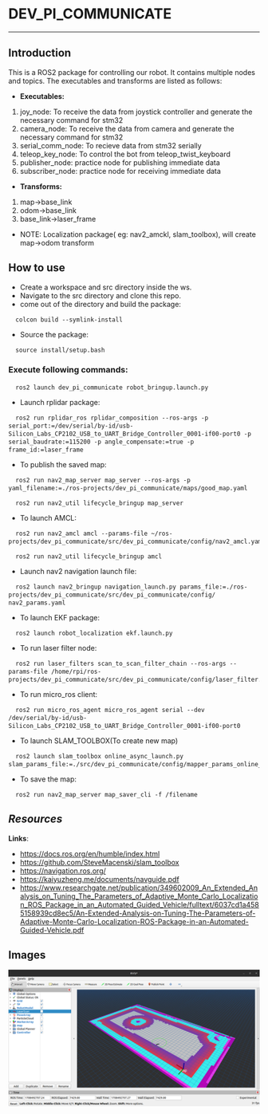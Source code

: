 # DEV_PI_COMMUNICATE

--- 

## **Introduction**

This is a ROS2 package for controlling our robot. It contains multiple nodes and topics.
The executables and transforms are listed as follows:

* **Executables:**
1. joy_node: To receive the data from joystick controller and generate the necessary command for stm32
2. camera_node: To receive the data from camera and generate the necessary command for stm32
3. serial_comm_node: To recieve data from stm32 serially
4. teleop_key_node: To control the bot from teleop_twist_keyboard
5. publisher_node: practice node for publishing immediate data
5. subscriber_node: practice node for receiving immediate data

* **Transforms:**
1. map->base_link
2. odom->base_link
3. base_link->laser_frame  

* NOTE: Localization package( eg: nav2_amckl, slam_toolbox), will create map->odom transform

## **How to use**
 
  * Create a workspace and src directory inside the ws.
  * Navigate to the src directory and clone this repo.
  * come out of the directory and build the package:
  ```
    colcon build --symlink-install
  ```
  * Source the package:
  ```
    source install/setup.bash
  ```
  ### Execute following commands:
  ```
    ros2 launch dev_pi_communicate robot_bringup.launch.py 
  ```
  * Launch rplidar package:
  ```
    ros2 run rplidar_ros rplidar_composition --ros-args -p serial_port:=/dev/serial/by-id/usb-Silicon_Labs_CP2102_USB_to_UART_Bridge_Controller_0001-if00-port0 -p serial_baudrate:=115200 -p angle_compensate:=true -p frame_id:=laser_frame
  ```
  * To publish the saved map: 
  ```
    ros2 run nav2_map_server map_server --ros-args -p yaml_filename:=./ros-projects/dev_pi_communicate/maps/good_map.yaml
  ```
  ```  
    ros2 run nav2_util lifecycle_bringup map_server 
  ```
  * To launch AMCL:
  ```  
    ros2 run nav2_amcl amcl --params-file ~/ros-projects/dev_pi_communicate/src/dev_pi_communicate/config/nav2_amcl.yaml 
  ```
  ```  
    ros2 run nav2_util lifecycle_bringup amcl
  ```
  * Launch nav2 navigation launch file:
  ```
    ros2 launch nav2_bringup navigation_launch.py params_file:=./ros-projects/dev_pi_communicate/src/dev_pi_communicate/config/ nav2_params.yaml
  ```
  * To launch EKF package:
  ```  
    ros2 launch robot_localization ekf.launch.py
  ```
  * To run laser filter node:
  ```
    ros2 run laser_filters scan_to_scan_filter_chain --ros-args --params-file /home/rpi/ros-projects/dev_pi_communicate/src/dev_pi_communicate/config/laser_filter.yaml
  ```
  * To run micro_ros client:
  ```  
    ros2 run micro_ros_agent micro_ros_agent serial --dev /dev/serial/by-id/usb-Silicon_Labs_CP2102_USB_to_UART_Bridge_Controller_0001-if00-port0
  ```
  * To launch SLAM_TOOLBOX(To create new map)
  ```
    ros2 launch slam_toolbox online_async_launch.py slam_params_file:=./src/dev_pi_communicate/config/mapper_params_online_async.yaml 
  ```
  * To save the map: 
  ``` 
    ros2 run nav2_map_server map_saver_cli -f /filename
  ```


## ***Resources***

**Links**:
- https://docs.ros.org/en/humble/index.html
- https://github.com/SteveMacenski/slam_toolbox
- https://navigation.ros.org/
- https://kaiyuzheng.me/documents/navguide.pdf
- https://www.researchgate.net/publication/349602009_An_Extended_Analysis_on_Tuning_The_Parameters_of_Adaptive_Monte_Carlo_Localization_ROS_Package_in_an_Automated_Guided_Vehicle/fulltext/6037cd1a4585158939cd8ec5/An-Extended-Analysis-on-Tuning-The-Parameters-of-Adaptive-Monte-Carlo-Localization-ROS-Package-in-an-Automated-Guided-Vehicle.pdf

## Images

![MAP OF GAMEFEILD!](/docs/gamefield.png "map")


